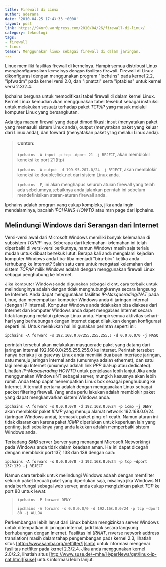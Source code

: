```yaml
---
title: Firewall di Linux
author: aderana
date: '2010-04-25 17:43:33 +0000'
layout: post
link: https://94nr0.wordpress.com/2010/04/26/firewall-di-linux/
category: teknologi
tags:
- firewall
- linux
teaser: Menggunakan linux sebagai firewall di dalam jaringan.
---
```


Linux memiliki fasilitas firewall di kernelnya. Hampir semua distribusi Linux mengkonfigurasikan kernelnya dengan fasilitas firewall. Firewall di Linux dikonfigurasi dengan menggunakan program "ipchains" pada kernel 2.2, "ipfwadm" pada kernel versi 2.0, dan "ipnatctl" serta "iptables" untuk kernel versi 2.3/2.4.

Ipchains berguna untuk memodifikasi tabel firewall di dalam kernel Linux. Kernel Linux kemudian akan menggunakan tabel tersebut sebagai instruksi untuk melakukan sesuatu terhadap paket <dfn>TCP/IP</dfn> yang masuk melalui komputer Linux yang bersangkutan.

Ada tiga macam firewall yang dapat dimodifikasi: input (menyatakan paket yang memasuki sistem Linux anda), output (menyatakan paket yang keluar dari Linux anda), dan forward (menyatakan paket yang melalui Linux anda).

> #### Contoh:
> 
> `ipchains -A input -p tcp –dport 21 -j REJECT`, akan memblokir koneksi ke port 21 (ftp)
> 
> `ipchains -A output -d 199.95.207.0/24 -j REJECT`, akan memblokir koneksi ke doubleclick.net dari sistem Linux anda. 
> 
> `ipchains -F`, ini akan menghapus seluruh aturan firewall yang telah ada sebelumnya,sebaiknya anda jalankan perintah ini sebelum mendefinisikan aturan-aturan firewall anda.

Ipchains adalah program yang cukup kompleks, jika anda ingin mendalaminya, bacalah <dfn>IPCHAINS-HOWTO</dfn> atau man page dari ipchains.

Melindungi Windows dari Serangan dari Internet
--------------------------------------

Versi-versi awal dari Microsoft Windows memiliki banyak kelemahan di subsistem <dfn>TCP/IP</dfn>-nya. Beberapa dari kelemahan-kelemahan ini telah diperbaiki di versi-versi berikutnya, namun Windows masih saja terlalu mudah untuk dibuat bertekuk lutut. Berapa kali anda mengalami kejadian komputer Windows anda tiba-tiba menjadi "biru-biru" ketika anda terhubung ke Internet? Salah satu cara untuk mengatasi kelemahan dari sistem <dfn>TCP/IP</dfn> milik Windows adalah dengan menggunakan firewall Linux sebagai penghubung ke Internet.

Jika komputer Windows anda digunakan sebagai client, cara terbaik untuk melindunginya adalah dengan tidak menghubungkannya secara langsung ke Internet. Anda dapat menggunakan fasilitas <dfn>IP-Masquerading/NAT</dfn> pada Linux, dan menempatkan komputer Windows anda di jaringan internal (dengan IP internal). Komputer Windows anda tidak akan bisa diakses dari Internet dan komputer Windows anda dapet mengakses Internet secara tidak langsung melalui gateway Linux anda. Hampir semua aktivitas sehari-hari yang berhubungan dengan Internet dapat dilakukan dengan konfigurasi seperti ini. Untuk melakukan hal ini gunakan perintah seperti ini:

`ipchains -A forward -s 192.168.0.0/255.255.255.0 -d 0.0.0.0/0 -j MASQ`

perintah tersebut akan melakukan masquerade paket yang datang dari jaringan internal 192.168.0.0/255.255.255.0 ke Internet. Perintah tersebut hanya berlaku jika gateway Linux anda memiliki dua buah interface jaringan, satu menuju jaringan internal anda (umumnya adalah ethernet), dan satu lagi menuju Internet (umumnya adalah link <dfn>PPP</dfn> dial-up atau dedicated). Lihatlah <dfn>IP-Masquerading HOWTO</dfn> untuk penjelasan lebih lanjut.Jika anda menggunakan Windows NT sebagai server, mungkin kasusnya akan lebih rumit. Anda tetap dapat menempatkan Linux box sebagai penghubung ke Internet. Alternatif pertama adalah dengan menggunakan Linux sebagai packet filtering firewall. Yang anda perlu lakukan adalah memblokir paket yang dapat mengkanvaskan sistem Windows anda.

`ipchains -A forward -s 0.0.0.0/0 -d 192.168.0.0/24 -p icmp -j DENY` akan memblokir paket <dfn>ICMP</dfn> yang menuju alamat network 192.168.0.0/24 (jaringan Windows anda), termasuk paket ping-of-death. Namun aturan ini tidak disarankan karena paket <dfn>ICMP</dfn> diperlukan untuk keperluan lain yang penting, jadi sebaiknya yang anda lakukan adalah memperbaiki sistem Windows anda.

Terkadang <dfn>SMB</dfn> server (server yang menangani Microsoft Networking) pada Windows anda tidak dalam keadaan aman. Hal ini dapat dicegah dengan memblokir port 137, 138 dan 139 dengan cara:

`ipchains -A forward -s 0.0.0.0/0 -d 192.168.0.0/24 -p tcp –dport 137:139 -j REJECT`

Namun cara terbaik untuk melindungi Windows adalah dengan memfilter seluruh paket kecuali paket yang diperlukan saja, misalnya jika Windows NT anda berfungsi sebagai web server, anda cukup mengizinkan paket <dfn>TCP</dfn> ke port 80 untuk lewat:

> `ipchains -P forward DENY`
>
> `ipchains -A forward -s 0.0.0.0/0 -d 192.168.0.0/24 -p tcp –dport 80 -j ALLOW`

Perkembangan lebih lanjut dari Linux bahkan mengizinkan server Windows untuk ditempatkan di jaringan internal, jadi tidak secara langsung berhubungan dengan Internet. Fasilitas ini (<dfn>RNAT</dfn>, reverse network address translation) masih dalam tahap pengembangan pada kernel 2.3, lihatlah situs [http://www.samba.org/netfilter/][smb] untuk informasi mengenai fasilitas netfilter pada kernel 2.3/2.4. Jika anda menggunakan kernel 2.0/2.2, lihatlah situs [http://www.suse.de/~mha/HyperNews/get/linux-ip-nat.html][suse] untuk informasi lebih lanjut.

[smb]: http://www.samba.org/netfilter
[suse]: http://www.suse.de/~mha/HyperNews/get/linux-ip-nat.html